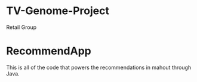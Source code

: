 TV-Genome-Project
=================

Retail Group

RecommendApp
===============
This is all of the code that powers the recommendations in mahout through Java.

